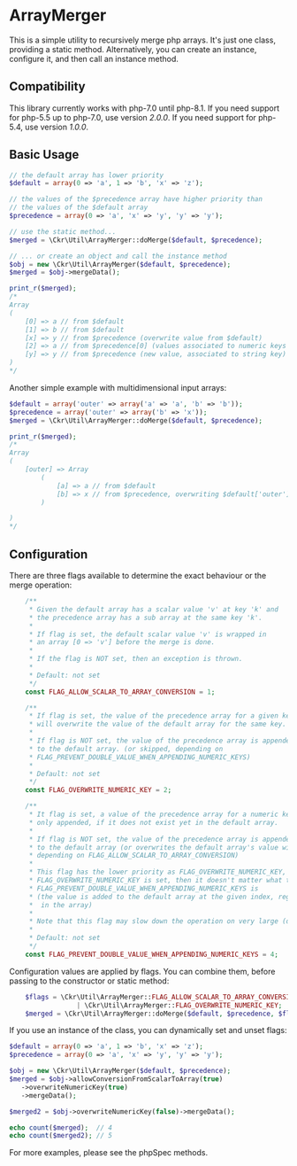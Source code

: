 ArrayMerger
============

This is a simple utility to recursively merge php arrays.
It's just one class, providing a static method. Alternatively, you can
create an instance, configure it, and then call an instance method.

Compatibility
------------

This library currently works with php-7.0 until php-8.1.
If you need support for php-5.5 up to php-7.0, use version *2.0.0*.
If you need support for php-5.4, use version *1.0.0*.

Basic Usage
-----------

```php
// the default array has lower priority
$default = array(0 => 'a', 1 => 'b', 'x' => 'z');

// the values of the $precedence array have higher priority than
// the values of the $default array
$precedence = array(0 => 'a', 'x' => 'y', 'y' => 'y');

// use the static method...
$merged = \Ckr\Util\ArrayMerger::doMerge($default, $precedence);

// ... or create an object and call the instance method
$obj = new \Ckr\Util\ArrayMerger($default, $precedence);
$merged = $obj->mergeData();

print_r($merged);
/*
Array
(
    [0] => a // from $default
    [1] => b // from $default
    [x] => y // from $precedence (overwrite value from $default)
    [2] => a // from $precedence[0] (values associated to numeric keys get appended by default)
    [y] => y // from $precedence (new value, associated to string key)
)
*/
```

Another simple example with multidimensional input arrays:

```php
$default = array('outer' => array('a' => 'a', 'b' => 'b'));
$precedence = array('outer' => array('b' => 'x'));
$merged = \Ckr\Util\ArrayMerger::doMerge($default, $precedence);

print_r($merged);
/*
Array
(
    [outer] => Array
        (
            [a] => a // from $default
            [b] => x // from $precedence, overwriting $default['outer']['b']
        )

)
*/
```

Configuration
-------------

There are three flags available to determine the exact behaviour or the
merge operation:

```php
    /**
     * Given the default array has a scalar value 'v' at key 'k' and
     * the precedence array has a sub array at the same key 'k'.
     *
     * If flag is set, the default scalar value 'v' is wrapped in
     * an array [0 => 'v'] before the merge is done.
     *
     * If the flag is NOT set, then an exception is thrown.
     *
     * Default: not set
     */
    const FLAG_ALLOW_SCALAR_TO_ARRAY_CONVERSION = 1;

    /**
     * If flag is set, the value of the precedence array for a given key
     * will overwrite the value of the default array for the same key.
     *
     * If flag is NOT set, the value of the precedence array is appended
     * to the default array. (or skipped, depending on
     * FLAG_PREVENT_DOUBLE_VALUE_WHEN_APPENDING_NUMERIC_KEYS)
     *
     * Default: not set
     */
    const FLAG_OVERWRITE_NUMERIC_KEY = 2;

    /**
     * It flag is set, a value of the precedence array for a numeric key is
     * only appended, if it does not exist yet in the default array.
     *
     * If flag is NOT set, the value of the precedence array is appended
     * to the default array (or overwrites the default array's value with the same key,
     * depending on FLAG_ALLOW_SCALAR_TO_ARRAY_CONVERSION)
     *
     * This flag has the lower priority as FLAG_OVERWRITE_NUMERIC_KEY, i.e. if
     * FLAG_OVERWRITE_NUMERIC_KEY is set, then it doesn't matter what the value of
     * FLAG_PREVENT_DOUBLE_VALUE_WHEN_APPENDING_NUMERIC_KEYS is
     * (the value is added to the default array at the given index, regardless of other values
     *  in the array)
     *
     * Note that this flag may slow down the operation on very large (default) arrays.
     *
     * Default: not set
     */
    const FLAG_PREVENT_DOUBLE_VALUE_WHEN_APPENDING_NUMERIC_KEYS = 4;
```

Configuration values are applied by flags. You can combine them, before passing to the constructor or static method:

```php
    $flags = \Ckr\Util\ArrayMerger::FLAG_ALLOW_SCALAR_TO_ARRAY_CONVERSION
                 | \Ckr\Util\ArrayMerger::FLAG_OVERWRITE_NUMERIC_KEY;
    $merged = \Ckr\Util\ArrayMerger::doMerge($default, $precedence, $flags);
```

If you use an instance of the class, you can dynamically set and unset flags:

```php
$default = array(0 => 'a', 1 => 'b', 'x' => 'z');
$precedence = array(0 => 'a', 'x' => 'y', 'y' => 'y');

$obj = new \Ckr\Util\ArrayMerger($default, $precedence);
$merged = $obj->allowConversionFromScalarToArray(true)
   ->overwriteNumericKey(true)
   ->mergeData();

$merged2 = $obj->overwriteNumericKey(false)->mergeData();

echo count($merged);  // 4
echo count($merged2); // 5
```

For more examples, please see the phpSpec methods.

